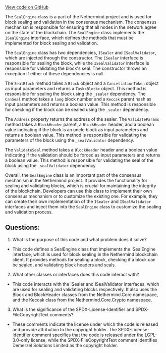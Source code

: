 [View code on GitHub](https://github.com/nethermindeth/nethermind/Nethermind.Consensus/SealEngine.cs)

The `SealEngine` class is a part of the Nethermind project and is used for block sealing and validation in the consensus mechanism. The consensus mechanism is responsible for ensuring that all nodes in the network agree on the state of the blockchain. The `SealEngine` class implements the `ISealEngine` interface, which defines the methods that must be implemented for block sealing and validation.

The `SealEngine` class has two dependencies, `ISealer` and `ISealValidator`, which are injected through the constructor. The `ISealer` interface is responsible for sealing the block, while the `ISealValidator` interface is responsible for validating the block's seal. The constructor throws an exception if either of these dependencies is null.

The `SealBlock` method takes a `Block` object and a `CancellationToken` object as input parameters and returns a `Task<Block>` object. This method is responsible for sealing the block using the `_sealer` dependency. The `CanSeal` method takes a `long` block number and a `Keccak` parent hash as input parameters and returns a boolean value. This method is responsible for checking if the block can be sealed using the `_sealer` dependency.

The `Address` property returns the address of the sealer. The `ValidateParams` method takes a `BlockHeader` parent, a `BlockHeader` header, and a boolean value indicating if the block is an uncle block as input parameters and returns a boolean value. This method is responsible for validating the parameters of the block using the `_sealValidator` dependency.

The `ValidateSeal` method takes a `BlockHeader` header and a boolean value indicating if the validation should be forced as input parameters and returns a boolean value. This method is responsible for validating the seal of the block using the `_sealValidator` dependency.

Overall, the `SealEngine` class is an important part of the consensus mechanism in the Nethermind project. It provides the functionality for sealing and validating blocks, which is crucial for maintaining the integrity of the blockchain. Developers can use this class to implement their own consensus mechanism or to customize the existing one. For example, they can create their own implementation of the `ISealer` and `ISealValidator` interfaces and inject them into the `SealEngine` class to customize the sealing and validation process.
## Questions: 
 1. What is the purpose of this code and what problem does it solve?
- This code defines a SealEngine class that implements the ISealEngine interface, which is used for block sealing in the Nethermind blockchain client. It provides methods for sealing a block, checking if a block can be sealed, and validating block headers and seals.

2. What other classes or interfaces does this code interact with?
- This code interacts with the ISealer and ISealValidator interfaces, which are used for sealing and validating blocks respectively. It also uses the Block and BlockHeader classes from the Nethermind.Core namespace, and the Keccak class from the Nethermind.Core.Crypto namespace.

3. What is the significance of the SPDX-License-Identifier and SPDX-FileCopyrightText comments?
- These comments indicate the license under which the code is released and provide attribution to the copyright holder. The SPDX-License-Identifier comment specifies that the code is released under the LGPL-3.0-only license, while the SPDX-FileCopyrightText comment identifies Demerzel Solutions Limited as the copyright holder.
